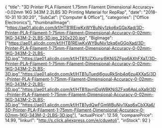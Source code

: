{
	"title": "3D Printer PLA Filament 1.75mm Filament Dimensional Accuracy+ -0.02mm 1KG 343M 2.2LBS 3D Printing Material for RepRap",
	"date": "2018-10-31 10:30:20",
	"SubCat": ["Computer & Office"],
	"categories": ["Office Electronics"],
	"thumbnailImage": "https://ae01.alicdn.com/kf/HTB1REiwKxWYBuNjy1zkq6xGGpXad/3D-Printer-PLA-Filament-1-75mm-Filament-Dimensional-Accuracy-0-02mm-1KG-343M-2-2LBS-3D.jpg_220x220.jpg",
	"BigImage": ["https://ae01.alicdn.com/kf/HTB1REiwKxWYBuNjy1zkq6xGGpXad/3D-Printer-PLA-Filament-1-75mm-Filament-Dimensional-Accuracy-0-02mm-1KG-343M-2-2LBS-3D.jpg","https://ae01.alicdn.com/kf/HTB1UZXIursrBKNjSZFpq6AXhFXaT/3D-Printer-PLA-Filament-1-75mm-Filament-Dimensional-Accuracy-0-02mm-1KG-343M-2-2LBS-3D.jpg","https://ae01.alicdn.com/kf/HTB1uTuedi6guuRkSnb4q6zu4XXaS/3D-Printer-PLA-Filament-1-75mm-Filament-Dimensional-Accuracy-0-02mm-1KG-343M-2-2LBS-3D.jpg","https://ae01.alicdn.com/kf/HTB1IavnlDqWBKNjSZFxq6ApLpXa9/3D-Printer-PLA-Filament-1-75mm-Filament-Dimensional-Accuracy-0-02mm-1KG-343M-2-2LBS-3D.jpg","https://ae01.alicdn.com/kf/HTB1ydQwFGmWBuNjy1Xaq6xCbXXa6/3D-Printer-PLA-Filament-1-75mm-Filament-Dimensional-Accuracy-0-02mm-1KG-343M-2-2LBS-3D.jpg"],
	"actualPrice": 12.59,
	"comparePrice": 14.99,
	"linkurl": "http://s.click.aliexpress.com/e/cduwtoli",
	"inStock": 92
}
